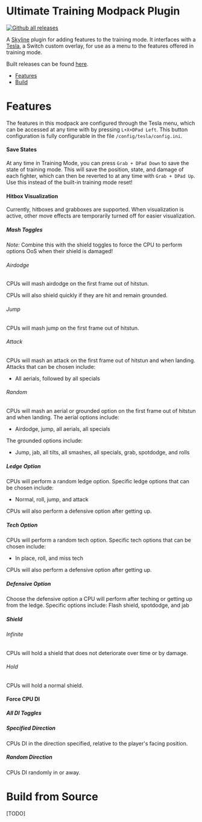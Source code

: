 # Ultimate Training Modpack Plugin

[![Github all releases](https://img.shields.io/github/downloads/jugeeya/UltimateTrainingModpack/total.svg)](https://GitHub.com/jugeeya/UltimateTrainingModpack/releases/)

A [Skyline](https://github.com/shadowninja108/Skyline) plugin for adding features to the training mode. It interfaces with a [Tesla](https://github.com/WerWolv/libtesla), a Switch custom overlay, for use as a menu to the features offered in training mode.

Built releases can be found [here](https://github.com/jugeeya/UltimateTrainingModpack/releases/).

- [Features](#features)
- [Build](#build)

<a name="features"/>

# Features
The features in this modpack are configured through the Tesla menu, which can be accessed at any time with by pressing `L+X+DPad Left`. This button configuration is fully configurable in the file `/config/tesla/config.ini`.

#### Save States
At any time in Training Mode, you can press `Grab + DPad Down` to save the state of training mode. This will save the position, state, and damage of each fighter, which can then be reverted to at any time with `Grab + DPad Up`. Use this instead of the built-in training mode reset!

#### Hitbox Visualization
Currently, hitboxes and grabboxes are supported. When visualization is active, other move effects are temporarily turned off for easier visualization.


##### Mash Toggles
*Note:* Combine this with the shield toggles to force the CPU to perform options OoS when their shield is damaged!

###### Airdodge
CPUs will mash airdodge on the first frame out of hitstun.

CPUs will also shield quickly if they are hit and remain grounded.

###### Jump
CPUs will mash jump on the first frame out of hitstun.

###### Attack
CPUs will mash an attack on the first frame out of hitstun and when landing. 
Attacks that can be chosen include:
- All aerials, followed by all specials

###### Random
CPUs will mash an aerial or grounded option on the first frame out of hitstun and when landing. 
The aerial options include:
- Airdodge, jump, all aerials, all specials

The grounded options include:
- Jump, jab, all tilts, all smashes, all specials, grab, spotdodge, and rolls

##### Ledge Option
CPUs will perform a random ledge option. 
Specific ledge options that can be chosen include:
- Normal, roll, jump, and attack

CPUs will also perform a defensive option after getting up.

##### Tech Option
CPUs will perform a random tech option. 
Specific tech options that can be chosen include:
- In place, roll, and miss tech

CPUs will also perform a defensive option after getting up.

##### Defensive Option
Choose the defensive option a CPU will perform after teching or getting up from the ledge. 
Specific options include:
    Flash shield, spotdodge, and jab

##### Shield

###### Infinite
CPUs will hold a shield that does not deteriorate over time or by damage.

###### Hold
CPUs will hold a normal shield.

#### Force CPU DI
##### All DI Toggles

##### Specified Direction
CPUs DI in the direction specified, relative to the player's facing position.

##### Random Direction
CPUs DI randomly in or away.

<a name="build"/>

# Build from Source

[TODO]